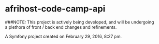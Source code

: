 afrihost-code-camp-api
======================

###NOTE: This project is actively being developed, and will be undergoing a plethora of front / back end changes and refinements. 

A Symfony project created on February 29, 2016, 8:27 pm.
